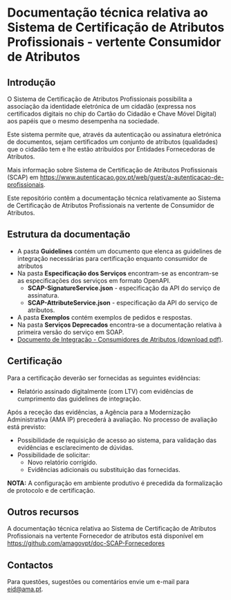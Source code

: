 
# Documentação técnica relativa ao Sistema de Certificação de Atributos Profissionais - vertente Consumidor de Atributos


## Introdução
O Sistema de Certificação de Atributos Profissionais possibilita a associação da identidade eletrónica de um cidadão (expressa nos certificados digitais no chip do Cartão do Cidadão e Chave Móvel Digital) aos papéis que o mesmo desempenha na sociedade.

Este sistema permite que, através da autenticação ou assinatura eletrónica de documentos, sejam certificados um conjunto de atributos (qualidades) que o cidadão tem e lhe estão atribuídos por Entidades Fornecedoras de Atributos. 

Mais informação sobre Sistema de Certificação de Atributos Profissionais (SCAP) em https://www.autenticacao.gov.pt/web/guest/a-autenticacao-de-profissionais.

Este repositório contêm a documentação técnica relativamente ao Sistema de Certificação de Atributos Profissionais na vertente de Consumidor de Atributos.

## Estrutura da documentação

* A pasta **Guidelines** contém um documento que elenca as guidelines de integração necessárias para certificação enquanto consumidor de atributos
* Na pasta **Especificação dos Serviços** encontram-se as encontram-se as especificações dos serviços em formato OpenAPI. 
	* **SCAP-SignatureService.json** - especificação da API do serviço de assinatura.
	* **SCAP-AttributeService.json** - especificação da API do serviço de atributos.
* A pasta **Exemplos** contém exemplos de pedidos e respostas.
* Na pasta **Serviços Deprecados** encontra-se a documentação relativa à primeira versão do serviço em SOAP.
* [Documento de Integração - Consumidores de Atributos (download pdf)](https://amagovpt.github.io/doc-SCAP-Consumidores/AMA&#32;-&#32;SCAP&#32;Documento&#32;de&#32;Integração&#32;-&#32;Consumidores&#32;de&#32;Atributos.pdf).


## Certificação
Para a certificação deverão ser fornecidas as seguintes evidências:
* Relatório assinado digitalmente (com LTV) com evidências de cumprimento das guidelines de integração.

Após a receção das evidências, a Agência para a Modernização Administrativa (AMA IP)  precederá à avaliação.
No processo de avaliação está previsto: 
 - Possibilidade de requisição de acesso ao sistema, para validação das evidências e esclarecimento de dúvidas.
 - Possibilidade de solicitar:
	 -  Novo relatório corrigido.
	 - Evidências adicionais ou substituição das fornecidas.

**NOTA:** A configuração em ambiente produtivo é precedida da formalização de protocolo e de certificação.

## Outros recursos
A documentação técnica relativa ao Sistema de Certificação de Atributos Profissionais na vertente Fornecedor de atributos está disponível em https://github.com/amagovpt/doc-SCAP-Fornecedores

## Contactos
Para questões, sugestões ou comentários envie um e-mail para eid@ama.pt.